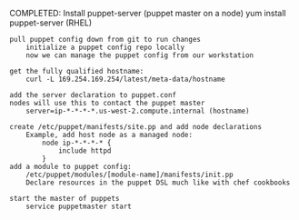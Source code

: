 COMPLETED:
    Install puppet-server (puppet master on a node)
        yum install puppet-server (RHEL)

    pull puppet config down from git to run changes
        initialize a puppet config repo locally
        now we can manage the puppet config from our workstation

    get the fully qualified hostname:
        curl -L 169.254.169.254/latest/meta-data/hostname

    add the server declaration to puppet.conf
    nodes will use this to contact the puppet master
        server=ip-*-*-*-*.us-west-2.compute.internal (hostname)

    create /etc/puppet/manifests/site.pp and add node declarations
        Example, add host node as a managed node:
            node ip-*-*-*-* {
                include httpd
            }
    add a module to puppet config:
        /etc/puppet/modules/[module-name]/manifests/init.pp
        Declare resources in the puppet DSL much like with chef cookbooks

    start the master of puppets
        service puppetmaster start








